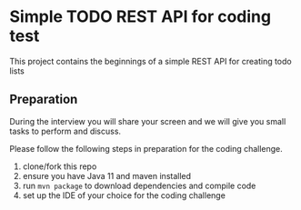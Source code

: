 # Simple TODO REST API for coding test

This project contains the beginnings of a simple REST API for creating todo lists

## Preparation
During the interview you will share your screen and we will give you small tasks to perform and discuss.

Please follow the following steps in preparation for the coding challenge.

1. clone/fork this repo
2. ensure you have Java 11 and maven installed
3. run `mvn package` to download dependencies and compile code
4. set up the IDE of your choice for the coding challenge
